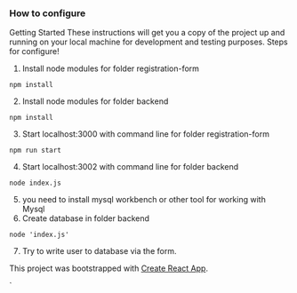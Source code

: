 ### How to configure
Getting Started
These instructions will get you a copy of the project up and running on your local machine for development and testing purposes.
Steps for configure!
1. Install node modules for folder registration-form
```
npm install 
```
2. Install node modules for folder backend 
```
npm install
```
3. Start localhost:3000 with command line for folder registration-form
```
npm run start
```
4. Start localhost:3002 with command line for folder backend
```
node index.js
```
5. you need to install mysql workbench or other tool for working with Mysql
6. Create database in folder backend
```
node 'index.js'
```
7. Try to write user to database via the form.

This project was bootstrapped with [Create React App](https://github.com/facebook/create-react-app).

`